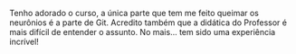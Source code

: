 Tenho adorado o curso, a única parte que tem me feito queimar os neurônios  é a parte de Git. 
Acredito também que a didática do Professor é mais difícil de entender o assunto.
No mais... tem sido uma experiência incrível!